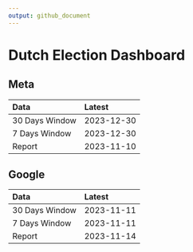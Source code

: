 ```yaml
---
output: github_document
---
```


# Dutch Election Dashboard



## Meta


|Data           |Latest     |
|:--------------|:----------|
|30 Days Window |2023-12-30 |
|7 Days Window  |2023-12-30 |
|Report         |2023-11-10 |

## Google


|Data           |Latest     |
|:--------------|:----------|
|30 Days Window |2023-11-11 |
|7 Days Window  |2023-11-11 |
|Report         |2023-11-14 |
